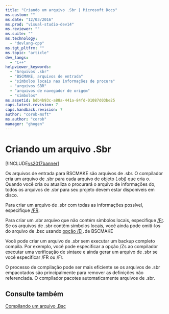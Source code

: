 ```yaml
---
title: "Criando um arquivo .Sbr | Microsoft Docs"
ms.custom: ""
ms.date: "12/03/2016"
ms.prod: "visual-studio-dev14"
ms.reviewer: ""
ms.suite: ""
ms.technology: 
  - "devlang-cpp"
ms.tgt_pltfrm: ""
ms.topic: "article"
dev_langs: 
  - "C++"
helpviewer_keywords: 
  - "Arquivos .sbr"
  - "BSCMAKE, arquivos de entrada"
  - "símbolos locais nas informações de procura"
  - "arquivos SBR"
  - "arquivos de navegador de origem"
  - "símbolos"
ms.assetid: bdb4b93c-a88a-441a-84fd-01087d03be25
caps.latest.revision: 7
caps.handback.revision: 7
author: "corob-msft"
ms.author: "corob"
manager: "ghogen"
---
```

# Criando um arquivo .Sbr
[!INCLUDE[vs2017banner](../../assembler/inline/includes/vs2017banner.md)]

Os arquivos de entrada para BSCMAKE são arquivos de .sbr.  O compilador cria um arquivo de .sbr para cada arquivo de objeto \(.obj\) que cria o.  Quando você cria ou atualiza o procurará o arquivo de informações do, todos os arquivos de .sbr para seu projeto devem estar disponíveis em disco.  
  
 Para criar um arquivo de .sbr com todas as informações possível, especifique [\/FR](../../build/reference/fr-fr-create-dot-sbr-file.md).  
  
 Para criar um .sbr arquivo que não contém símbolos locais, especifique [\/Fr](../../build/reference/fr-fr-create-dot-sbr-file.md).  Se os arquivos de .sbr contêm símbolos locais, você ainda pode omiti\-los do arquivo de .bsc usando [opção \/El](../Topic/BSCMAKE%20Options.md)`.`de BSCMAKE  
  
 Você pode criar um arquivo de .sbr sem executar um backup completo compila.  Por exemplo, você pode especificar a opção \/Zs ao compilador executar uma verificação de sintaxe e ainda gerar um arquivo de .sbr se você especificar \/FR ou \/Fr.  
  
 O processo de compilação pode ser mais eficiente se os arquivos de .sbr empacotados são principalmente para remover as definições não referenciada.  O compilador pacotes automaticamente arquivos de .sbr.  
  
## Consulte também  
 [Compilando um arquivo .Bsc](../../build/reference/building-a-dot-bsc-file.md)